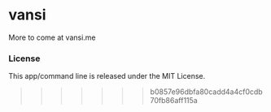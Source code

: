vansi
=====

More to come at vansi.me

### License ###

This app/command line is released under the MIT License.
>>>>>>> b0857e96dbfa80cadd4a4cf0cdb70fb86aff115a

